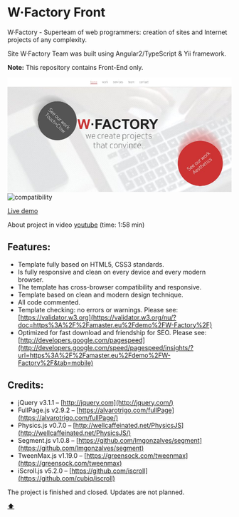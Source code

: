 # <a name='top'>W·Factory Front</a>

W·Factory - Superteam of web programmers: creation of sites and Internet projects of any complexity.

Site W·Factory Team was built using Angular2/TypeScript & Yii framework.

**Note:** This repository contains Front-End only.

![preview](https://raw.githubusercontent.com/Amaster-eu/W-Factory/dev/img/intro.jpg)
![compatibility](https://amaster.eu/demo/img/compatible-3.jpg)

[Live demo](https://amaster.eu/demo/W-Factory/)

About project in video [youtube](https://www.youtube.com/watch?v=ZyC59_KgOsY) (time: 1:58 min)

## Features:
- Template fully based on HTML5, CSS3 standards. 
- Is fully responsive and clean on every device and every modern browser. 
- The template has cross-browser compatibility and responsive. 
- Template based on clean and modern design technique. 
- All code commented. 
- Template checking: no errors or warnings. Please see: [https://validator.w3.org](https://validator.w3.org/nu/?doc=https%3A%2F%2Famaster.eu%2Fdemo%2FW-Factory%2F)
- Optimized for fast download and friendship for SEO. Please see: [http://developers.google.com/pagespeed](http://developers.google.com/speed/pagespeed/insights/?url=https%3A%2F%2Famaster.eu%2Fdemo%2FW-Factory%2F&tab=mobile)

## Credits:
- jQuery v3.1.1 – [http://jquery.com](http://jquery.com/) 
- FullPage.js v2.9.2 – [https://alvarotrigo.com/fullPage](https://alvarotrigo.com/fullPage/)
- Physics.js v0.7.0 – [http://wellcaffeinated.net/PhysicsJS](http://wellcaffeinated.net/PhysicsJS/)
- Segment.js v1.0.8 – [https://github.com/lmgonzalves/segment](https://github.com/lmgonzalves/segment)
- TweenMax.js v1.19.0 – [https://greensock.com/tweenmax](https://greensock.com/tweenmax)
- iScroll.js v5.2.0 – [https://github.com/iscroll](https://github.com/cubiq/iscroll)

The project is finished and closed. Updates are not planned.

**[⬆](#top)**
